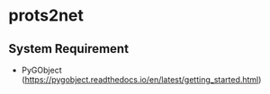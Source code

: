 # prots2net

## System Requirement
* PyGObject (https://pygobject.readthedocs.io/en/latest/getting_started.html)